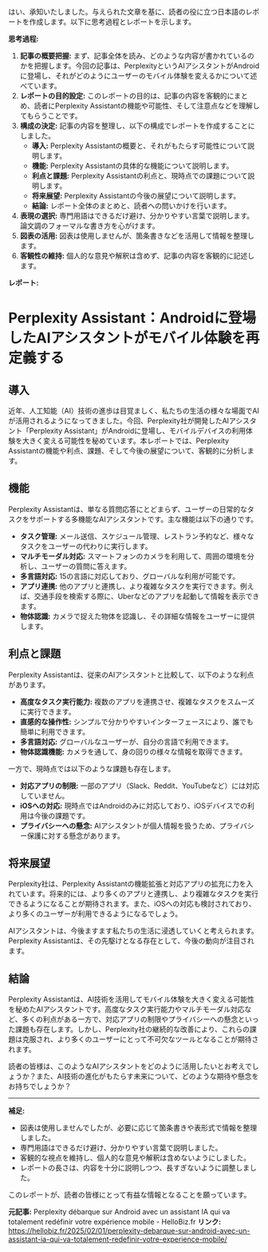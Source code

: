はい、承知いたしました。与えられた文章を基に、読者の役に立つ日本語のレポートを作成します。以下に思考過程とレポートを示します。

**思考過程:**

1.  **記事の概要把握:** まず、記事全体を読み、どのような内容が書かれているのかを把握します。今回の記事は、PerplexityというAIアシスタントがAndroidに登場し、それがどのようにユーザーのモバイル体験を変えるかについて述べています。
2.  **レポートの目的設定:** このレポートの目的は、記事の内容を客観的にまとめ、読者にPerplexity Assistantの機能や可能性、そして注意点などを理解してもらうことです。
3.  **構成の決定:** 記事の内容を整理し、以下の構成でレポートを作成することにしました。
    *   **導入:** Perplexity Assistantの概要と、それがもたらす可能性について説明します。
    *   **機能:** Perplexity Assistantの具体的な機能について説明します。
    *   **利点と課題:** Perplexity Assistantの利点と、現時点での課題について説明します。
    *   **将来展望:** Perplexity Assistantの今後の展望について説明します。
    *   **結論:** レポート全体のまとめと、読者への問いかけを行います。
4.  **表現の選択:** 専門用語はできるだけ避け、分かりやすい言葉で説明します。論文調のフォーマルな書き方を心がけます。
5.  **図表の活用:** 図表は使用しませんが、箇条書きなどを活用して情報を整理します。
6.  **客観性の維持:** 個人的な意見や解釈は含めず、記事の内容を客観的に記述します。

**レポート:**

# Perplexity Assistant：Androidに登場したAIアシスタントがモバイル体験を再定義する

## 導入

近年、人工知能（AI）技術の進歩は目覚ましく、私たちの生活の様々な場面でAIが活用されるようになってきました。今回、Perplexity社が開発したAIアシスタント「Perplexity Assistant」がAndroidに登場し、モバイルデバイスの利用体験を大きく変える可能性を秘めています。本レポートでは、Perplexity Assistantの機能や利点、課題、そして今後の展望について、客観的に分析します。

## 機能

Perplexity Assistantは、単なる質問応答にとどまらず、ユーザーの日常的なタスクをサポートする多機能なAIアシスタントです。主な機能は以下の通りです。

*   **タスク管理:** メール送信、スケジュール管理、レストラン予約など、様々なタスクをユーザーの代わりに実行します。
*   **マルチモーダル対応:** スマートフォンのカメラを利用して、周囲の環境を分析し、ユーザーの質問に答えます。
*   **多言語対応:** 15の言語に対応しており、グローバルな利用が可能です。
*   **アプリ連携:** 他のアプリと連携し、より複雑なタスクを実行できます。例えば、交通手段を検索する際に、Uberなどのアプリを起動して情報を表示できます。
*   **物体認識:** カメラで捉えた物体を認識し、その詳細な情報をユーザーに提供します。

## 利点と課題

Perplexity Assistantは、従来のAIアシスタントと比較して、以下のような利点があります。

*   **高度なタスク実行能力:** 複数のアプリを連携させ、複雑なタスクをスムーズに実行できます。
*   **直感的な操作性:** シンプルで分かりやすいインターフェースにより、誰でも簡単に利用できます。
*   **多言語対応:** グローバルなユーザーが、自分の言語で利用できます。
*   **物体認識機能:** カメラを通して、身の回りの様々な情報を取得できます。

一方で、現時点では以下のような課題も存在します。

*   **対応アプリの制限:** 一部のアプリ（Slack、Reddit、YouTubeなど）には対応していません。
*   **iOSへの対応:** 現時点ではAndroidのみに対応しており、iOSデバイスでの利用は今後の課題です。
*   **プライバシーへの懸念:** AIアシスタントが個人情報を扱うため、プライバシー保護に対する懸念があります。

## 将来展望

Perplexity社は、Perplexity Assistantの機能拡張と対応アプリの拡充に力を入れています。将来的には、より多くのアプリと連携し、より複雑なタスクを実行できるようになることが期待されます。また、iOSへの対応も検討されており、より多くのユーザーが利用できるようになるでしょう。

AIアシスタントは、今後ますます私たちの生活に浸透していくと考えられます。Perplexity Assistantは、その先駆けとなる存在として、今後の動向が注目されます。

## 結論

Perplexity Assistantは、AI技術を活用してモバイル体験を大きく変える可能性を秘めたAIアシスタントです。高度なタスク実行能力やマルチモーダル対応など、多くの利点がある一方で、対応アプリの制限やプライバシーへの懸念といった課題も存在します。しかし、Perplexity社の継続的な改善により、これらの課題は克服され、より多くのユーザーにとって不可欠なツールとなることが期待されます。

読者の皆様は、このようなAIアシスタントをどのように活用したいとお考えでしょうか？また、AI技術の進化がもたらす未来について、どのような期待や懸念をお持ちでしょうか？

---
**補足:**

*   図表は使用しませんでしたが、必要に応じて箇条書きや表形式で情報を整理しました。
*   専門用語はできるだけ避け、分かりやすい言葉で説明しました。
*   客観的な視点を維持し、個人的な意見や解釈は含めないようにしました。
*   レポートの長さは、内容を十分に説明しつつ、長すぎないように調整しました。

このレポートが、読者の皆様にとって有益な情報となることを願っています。


**元記事:** Perplexity débarque sur Android avec un assistant IA qui va totalement redéfinir votre expérience mobile - HelloBiz.fr
**リンク:** https://hellobiz.fr/2025/02/01/perplexity-debarque-sur-android-avec-un-assistant-ia-qui-va-totalement-redefinir-votre-experience-mobile/
